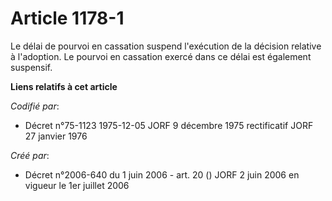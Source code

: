 # Article 1178-1

Le délai de pourvoi en cassation suspend l'exécution de la décision relative à l'adoption. Le pourvoi en cassation exercé
dans ce délai est également suspensif.

**Liens relatifs à cet article**

_Codifié par_:

  - Décret n°75-1123 1975-12-05 JORF 9 décembre 1975 rectificatif JORF 27 janvier 1976

_Créé par_:

  - Décret n°2006-640 du 1 juin 2006 - art. 20 () JORF 2 juin 2006 en vigueur le 1er juillet 2006
